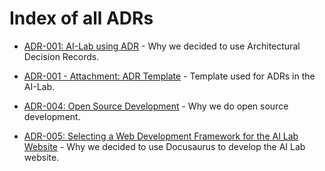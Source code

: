 # Index of all ADRs

* [ADR-001: AI-Lab using ADR](001-ailab-using-adr.en-ca.md) - Why we decided to
  use Architectural Decision Records.

* [ADR-001 - Attachment: ADR Template](001-ailab-using-adr-template.en-ca.md) -
Template used for ADRs in the AI-Lab.

* [ADR-004: Open Source Development](004-open-source-development.md) - Why
  we do open source development.

* [ADR-005: Selecting a Web Development Framework for the AI Lab
Website](005-choosing-web-development-framework.md) - Why we decided to
use Docusaurus to develop the AI Lab website.
